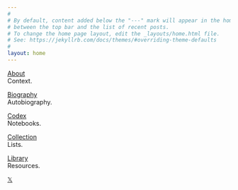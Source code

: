 ```yaml
---
#
# By default, content added below the "---" mark will appear in the home page
# between the top bar and the list of recent posts.
# To change the home page layout, edit the _layouts/home.html file.
# See: https://jekyllrb.com/docs/themes/#overriding-theme-defaults
#
layout: home
---
```


[About](/about)
<br/>
Context.

[Biography](/biography)
<br/>
Autobiography.

[Codex](/codex)
<br/>
Notebooks.

[Collection](/collection)
<br/>
Lists.

[Library](/library)
<br/>
Resources.

[𝕏](https://x.com/linkd)


